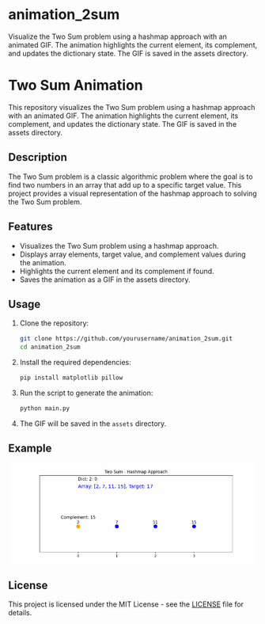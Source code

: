 # animation_2sum
Visualize the Two Sum problem using a hashmap approach with an animated GIF. The animation highlights the current element, its complement, and updates the dictionary state. The GIF is saved in the assets directory.


# Two Sum Animation

This repository visualizes the Two Sum problem using a hashmap approach with an animated GIF. The animation highlights the current element, its complement, and updates the dictionary state. The GIF is saved in the assets directory.

## Description

The Two Sum problem is a classic algorithmic problem where the goal is to find two numbers in an array that add up to a specific target value. This project provides a visual representation of the hashmap approach to solving the Two Sum problem.

## Features

- Visualizes the Two Sum problem using a hashmap approach.
- Displays array elements, target value, and complement values during the animation.
- Highlights the current element and its complement if found.
- Saves the animation as a GIF in the assets directory.

## Usage

1. Clone the repository:
    ```sh
    git clone https://github.com/yourusername/animation_2sum.git
    cd animation_2sum
    ```

2. Install the required dependencies:
    ```sh
    pip install matplotlib pillow
    ```

3. Run the script to generate the animation:
    ```sh
    python main.py
    ```

4. The GIF will be saved in the `assets` directory.

## Example

![Two Sum Animation](assets/two_sum_animation.gif)

## License

This project is licensed under the MIT License - see the [LICENSE](LICENSE) file for details.
